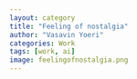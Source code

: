 ```yaml
---
layout: category
title: "Feeling of nostalgia"
author: "Vasavin Yoeri"
categories: Work
tags: [work, ai]
image: feelingofnostalgia.png
---
```

